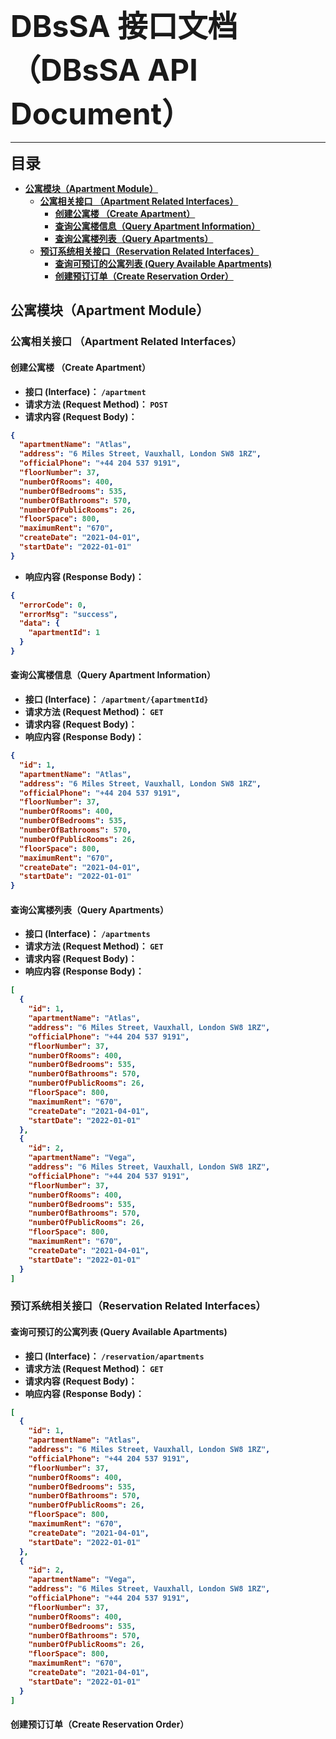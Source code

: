 <font size="10"><strong>DBsSA 接口文档 （DBsSA API Document）</strong></font>

---

<font size="5"><strong>目录<strong></font>

- [公寓模块（Apartment Module）](#公寓模块apartment-module)
    - [公寓相关接口 （Apartment Related Interfaces）](#公寓相关接口-apartment-related-interfaces)
        - [创建公寓楼 （Create Apartment）](#创建公寓楼-create-apartment)
        - [查询公寓楼信息（Query Apartment Information）](#查询公寓楼信息query-apartment-information)
        - [查询公寓楼列表（Query Apartments）](#查询公寓楼列表query-apartments)
    - [预订系统相关接口（Reservation Related Interfaces）](#预订系统相关接口reservation-related-interfaces)
        - [查询可预订的公寓列表 (Query Available Apartments)](#查询可预订的公寓列表-query-available-apartments)
        - [创建预订订单（Create Reservation Order）](#创建预订订单create-reservation-order)

## 公寓模块（Apartment Module）

### 公寓相关接口 （Apartment Related Interfaces）

#### 创建公寓楼 （Create Apartment）

* **接口 (Interface)：** `/apartment`
* **请求方法 (Request Method)：** `POST`
* **请求内容 (Request Body)：**

```json
{
  "apartmentName": "Atlas",
  "address": "6 Miles Street, Vauxhall, London SW8 1RZ",
  "officialPhone": "+44 204 537 9191",
  "floorNumber": 37,
  "numberOfRooms": 400,
  "numberOfBedrooms": 535,
  "numberOfBathrooms": 570,
  "numberOfPublicRooms": 26,
  "floorSpace": 800,
  "maximumRent": "670",
  "createDate": "2021-04-01",
  "startDate": "2022-01-01"
}
```

* **响应内容 (Response Body)：**

```json
{
  "errorCode": 0,
  "errorMsg": "success",
  "data": {
    "apartmentId": 1
  }
}
```

#### 查询公寓楼信息（Query Apartment Information）

* **接口 (Interface)：** `/apartment/{apartmentId}`
* **请求方法 (Request Method)：** `GET`
* **请求内容 (Request Body)：**
* **响应内容 (Response Body)：**

```json
{
  "id": 1,
  "apartmentName": "Atlas",
  "address": "6 Miles Street, Vauxhall, London SW8 1RZ",
  "officialPhone": "+44 204 537 9191",
  "floorNumber": 37,
  "numberOfRooms": 400,
  "numberOfBedrooms": 535,
  "numberOfBathrooms": 570,
  "numberOfPublicRooms": 26,
  "floorSpace": 800,
  "maximumRent": "670",
  "createDate": "2021-04-01",
  "startDate": "2022-01-01"
}
```

#### 查询公寓楼列表（Query Apartments）

* **接口 (Interface)：** `/apartments`
* **请求方法 (Request Method)：** `GET`
* **请求内容 (Request Body)：**
* **响应内容 (Response Body)：**

```json
[
  {
    "id": 1,
    "apartmentName": "Atlas",
    "address": "6 Miles Street, Vauxhall, London SW8 1RZ",
    "officialPhone": "+44 204 537 9191",
    "floorNumber": 37,
    "numberOfRooms": 400,
    "numberOfBedrooms": 535,
    "numberOfBathrooms": 570,
    "numberOfPublicRooms": 26,
    "floorSpace": 800,
    "maximumRent": "670",
    "createDate": "2021-04-01",
    "startDate": "2022-01-01"
  },
  {
    "id": 2,
    "apartmentName": "Vega",
    "address": "6 Miles Street, Vauxhall, London SW8 1RZ",
    "officialPhone": "+44 204 537 9191",
    "floorNumber": 37,
    "numberOfRooms": 400,
    "numberOfBedrooms": 535,
    "numberOfBathrooms": 570,
    "numberOfPublicRooms": 26,
    "floorSpace": 800,
    "maximumRent": "670",
    "createDate": "2021-04-01",
    "startDate": "2022-01-01"
  }
]
```

### 预订系统相关接口（Reservation Related Interfaces）

#### 查询可预订的公寓列表 (Query Available Apartments)

* **接口 (Interface)：** `/reservation/apartments`
* **请求方法 (Request Method)：** `GET`
* **请求内容 (Request Body)：**
* **响应内容 (Response Body)：**

```json
[
  {
    "id": 1,
    "apartmentName": "Atlas",
    "address": "6 Miles Street, Vauxhall, London SW8 1RZ",
    "officialPhone": "+44 204 537 9191",
    "floorNumber": 37,
    "numberOfRooms": 400,
    "numberOfBedrooms": 535,
    "numberOfBathrooms": 570,
    "numberOfPublicRooms": 26,
    "floorSpace": 800,
    "maximumRent": "670",
    "createDate": "2021-04-01",
    "startDate": "2022-01-01"
  },
  {
    "id": 2,
    "apartmentName": "Vega",
    "address": "6 Miles Street, Vauxhall, London SW8 1RZ",
    "officialPhone": "+44 204 537 9191",
    "floorNumber": 37,
    "numberOfRooms": 400,
    "numberOfBedrooms": 535,
    "numberOfBathrooms": 570,
    "numberOfPublicRooms": 26,
    "floorSpace": 800,
    "maximumRent": "670",
    "createDate": "2021-04-01",
    "startDate": "2022-01-01"
  }
]
```

#### 创建预订订单（Create Reservation Order）